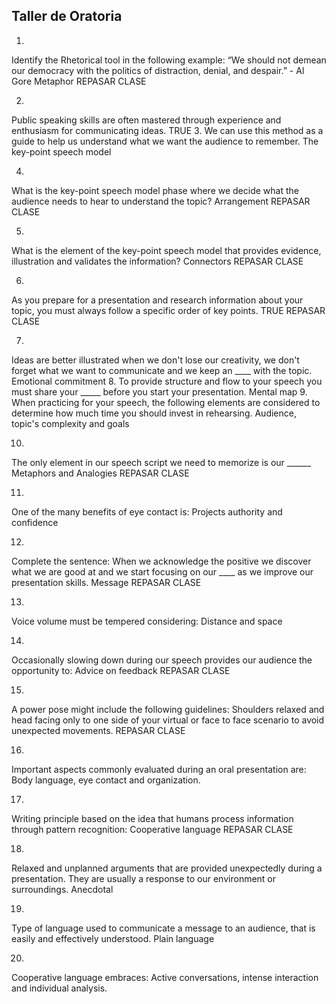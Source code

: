 ## Taller de Oratoria

1.
Identify the Rhetorical tool in the following example: “We should not demean our democracy with the politics of distraction, denial, and despair.” - Al Gore
Metaphor
REPASAR CLASE

2.
Public speaking skills are often mastered through experience and enthusiasm for communicating ideas.
TRUE
3.
We can use this method as a guide to help us understand what we want the audience to remember.
The key-point speech model

4.
What is the key-point speech model phase where we decide what the audience needs to hear to understand the topic?
Arrangement
REPASAR CLASE

5.
What is the element of the key-point speech model that provides evidence, illustration and validates the information?
Connectors
REPASAR CLASE

6.
As you prepare for a presentation and research information about your topic, you must always follow a specific order of key points.
TRUE
REPASAR CLASE

7.
Ideas are better illustrated when we don't lose our creativity, we don't forget what we want to communicate and we keep an ____ with the topic.
Emotional commitment
8.
To provide structure and flow to your speech you must share your _____ before you start your presentation.
Mental map
9.
When practicing for your speech, the following elements are considered to determine how much time you should invest in rehearsing.
Audience, topic's complexity and goals

10.
The only element in our speech script we need to memorize is our ______
Metaphors and Analogies
REPASAR CLASE

11.
One of the many benefits of eye contact is:
Projects authority and confidence

12.
Complete the sentence: When we acknowledge the positive we discover what we are good at and we start focusing on our ____ as we improve our presentation skills.
Message
REPASAR CLASE

13.
Voice volume must be tempered considering:
Distance and space

14.
Occasionally slowing down during our speech provides our audience the opportunity to:
Advice on feedback
REPASAR CLASE

15.
A power pose might include the following guidelines:
Shoulders relaxed and head facing only to one side of your virtual or face to face scenario to avoid unexpected movements.
REPASAR CLASE

16.
Important aspects commonly evaluated during an oral presentation are:
Body language, eye contact and organization.

17.
Writing principle based on the idea that humans process information through pattern recognition:
Cooperative language
REPASAR CLASE

18.
Relaxed and unplanned arguments that are provided unexpectedly during a presentation. They are usually a response to our environment or surroundings.
Anecdotal

19.
Type of language used to communicate a message to an audience, that is easily and effectively understood.
Plain language

20.
Cooperative language embraces:
Active conversations, intense interaction and individual analysis.
